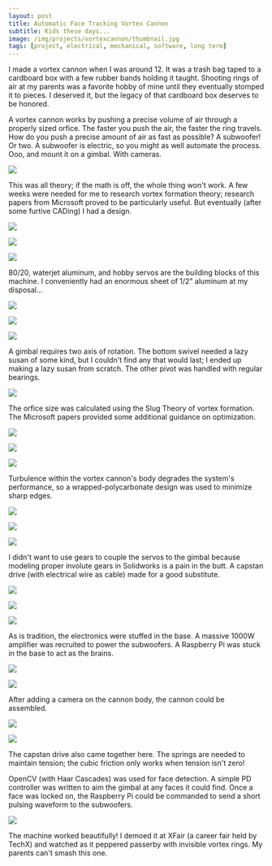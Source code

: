 ```yaml
---
layout: post
title: Automatic Face Tracking Vortex Cannon
subtitle: Kids these days...
image: /img/projects/vortexcannon/thumbnail.jpg
tags: [project, electrical, mechanical, software, long term]
---
```


I made a vortex cannon when I was around 12. It was a trash bag taped to a cardboard box with a few rubber bands holding it taught. Shooting rings of air at my parents was a favorite hobby of mine until they eventually stomped it to pieces. I deserved it, but the legacy of that cardboard box deserves to be honored.

A vortex cannon works by pushing a precise volume of air through a properly sized orfice. The faster you push the air, the faster the ring travels. How do you push a precise amount of air as fast as possible? A subwoofer! Or two. A subwoofer is electric, so you might as well automate the process. Ooo, and mount it on a gimbal. With cameras.

![](/img/projects/vortexcannon/1.png)

This was all theory; if the math is off, the whole thing won't work. A few weeks were needed for me to research vortex formation theory; research papers from Microsoft proved to be particularly useful. But eventually (after some furtive CADing) I had a design.

![](/img/projects/vortexcannon/2.jpg)

![](/img/projects/vortexcannon/3.jpg)

![](/img/projects/vortexcannon/4.jpg)

80/20, waterjet aluminum, and hobby servos are the building blocks of this machine. I conveniently had an enormous sheet of 1/2" aluminum at my disposal...

![](/img/projects/vortexcannon/5.jpg)

![](/img/projects/vortexcannon/6.jpg)

![](/img/projects/vortexcannon/7.jpg)

A gimbal requires two axis of rotation. The bottom swivel needed a lazy susan of some kind, but I couldn't find any that would last; I ended up making a lazy susan from scratch. The other pivot was handled with regular bearings.

![](/img/projects/vortexcannon/8.jpg)

The orfice size was calculated using the Slug Theory of vortex formation. The Microsoft papers provided some additional guidance on optimization.

![](/img/projects/vortexcannon/9.jpg)

![](/img/projects/vortexcannon/10.jpg)

![](/img/projects/vortexcannon/11.jpg)

Turbulence within the vortex cannon's body degrades the system's performance, so a wrapped-polycarbonate design was used to minimize sharp edges.

![](/img/projects/vortexcannon/12.jpg)

![](/img/projects/vortexcannon/13.jpg)

![](/img/projects/vortexcannon/14.jpg)

I didn't want to use gears to couple the servos to the gimbal because modeling proper involute gears in Solidworks is a pain in the butt. A capstan drive (with electrical wire as cable) made for a good substitute.

![](/img/projects/vortexcannon/15.jpg)

![](/img/projects/vortexcannon/16.jpg)

![](/img/projects/vortexcannon/17.jpg)

As is tradition, the electronics were stuffed in the base. A massive 1000W amplifier was recruited to power the subwoofers. A Raspberry Pi was stuck in the base to act as the brains.

![](/img/projects/vortexcannon/18.jpg)

![](/img/projects/vortexcannon/19.jpg)

After adding a camera on the cannon body, the cannon could be assembled.

![](/img/projects/vortexcannon/20.jpg)

![](/img/projects/vortexcannon/21.jpg)

The capstan drive also came together here. The springs are needed to maintain tension; the cubic friction only works when tension isn't zero!

OpenCV (with Haar Cascades) was used for face detection. A simple PD controller was written to aim the gimbal at any faces it could find. Once a face was locked on, the Raspberry Pi could be commanded to send a short pulsing waveform to the subwoofers.

![](/img/projects/vortexcannon/22.jpg)

The machine worked beautifully! I demoed it at XFair (a career fair held by TechX) and watched as it peppered passerby with invisible vortex rings. My parents can't smash this one.